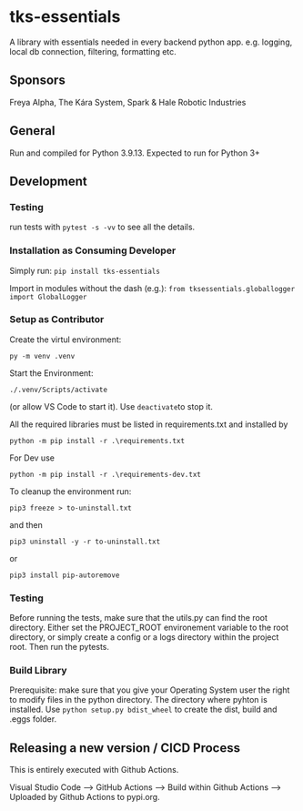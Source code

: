 # tks-essentials
A library with essentials needed in every backend python app. e.g. logging, local db connection, filtering, formatting etc.

## Sponsors
Freya Alpha,
The Kára System,
Spark & Hale Robotic Industries

## General
Run and compiled for Python 3.9.13.
Expected to run for Python 3+

## Development

### Testing
run tests with `pytest -s -vv` to see all the details.

### Installation as Consuming Developer

Simply run: `pip install tks-essentials`

Import in modules without the dash (e.g.): `from tksessentials.globallogger import GlobalLogger`

### Setup as Contributor
Create the virtul environment: 
```
py -m venv .venv
```
Start the Environment: 
```
./.venv/Scripts/activate
```
 (or allow VS Code to start it). Use `deactivate`to stop it.

All the required libraries must be listed in requirements.txt and installed by  
```
python -m pip install -r .\requirements.txt
```
For Dev use 
```
python -m pip install -r .\requirements-dev.txt
```

To cleanup the environment run:
```
pip3 freeze > to-uninstall.txt
```
 and then
```
pip3 uninstall -y -r to-uninstall.txt
```

or 
```
pip3 install pip-autoremove
```

### Testing
Before running the tests, make sure that the utils.py can find the root directory. Either set the PROJECT_ROOT environement variable to the root directory, or simply create a config or a logs directory within the project root. Then run the pytests. 

### Build Library
Prerequisite: make sure that you give your Operating System user the right to modify files in the python directory. The directory where pyhton is installed.
Use 
```python setup.py bdist_wheel```
 to create the dist, build and .eggs folder.


## Releasing a new version / CICD Process

This is entirely executed with Github Actions.

Visual Studio Code --> GitHub Actions --> Build within Github Actions --> Uploaded by Github Actions to pypi.org.